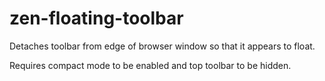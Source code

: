 # zen-floating-toolbar
Detaches toolbar from edge of browser window so that it appears to float.

Requires compact mode to be enabled and top toolbar to be hidden.
